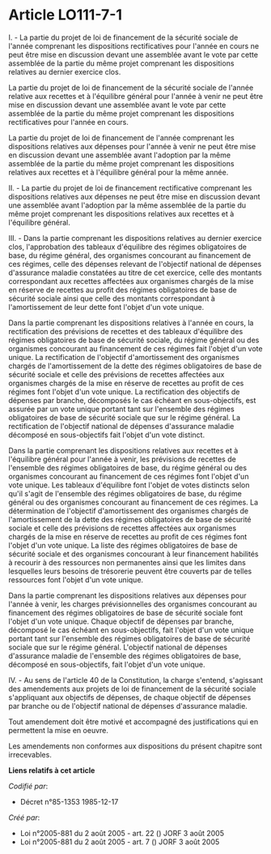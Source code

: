 # Article LO111-7-1

I. - La partie du projet de loi de financement de la sécurité sociale de l'année comprenant les dispositions rectificatives
pour l'année en cours ne peut être mise en discussion devant une assemblée avant le vote par cette assemblée de la partie du
même projet comprenant les dispositions relatives au dernier exercice clos.

La partie du projet de loi de financement de la sécurité sociale de l'année relative aux recettes et à l'équilibre général
pour l'année à venir ne peut être mise en discussion devant une assemblée avant le vote par cette assemblée de la partie du
même projet comprenant les dispositions rectificatives pour l'année en cours.

La partie du projet de loi de financement de l'année comprenant les dispositions relatives aux dépenses pour l'année à venir
ne peut être mise en discussion devant une assemblée avant l'adoption par la même assemblée de la partie du même projet
comprenant les dispositions relatives aux recettes et à l'équilibre général pour la même année.

II. - La partie du projet de loi de financement rectificative comprenant les dispositions relatives aux dépenses ne peut être
mise en discussion devant une assemblée avant l'adoption par la même assemblée de la partie du même projet comprenant les
dispositions relatives aux recettes et à l'équilibre général.

III. - Dans la partie comprenant les dispositions relatives au dernier exercice clos, l'approbation des tableaux d'équilibre
des régimes obligatoires de base, du régime général, des organismes concourant au financement de ces régimes, celle des
dépenses relevant de l'objectif national de dépenses d'assurance maladie constatées au titre de cet exercice, celle des
montants correspondant aux recettes affectées aux organismes chargés de la mise en réserve de recettes au profit des régimes
obligatoires de base de sécurité sociale ainsi que celle des montants correspondant à l'amortissement de leur dette font
l'objet d'un vote unique.

Dans la partie comprenant les dispositions relatives à l'année en cours, la rectification des prévisions de recettes et des
tableaux d'équilibre des régimes obligatoires de base de sécurité sociale, du régime général ou des organismes concourant au
financement de ces régimes fait l'objet d'un vote unique. La rectification de l'objectif d'amortissement des organismes
chargés de l'amortissement de la dette des régimes obligatoires de base de sécurité sociale et celle des prévisions de
recettes affectées aux organismes chargés de la mise en réserve de recettes au profit de ces régimes font l'objet d'un vote
unique. La rectification des objectifs de dépenses par branche, décomposés le cas échéant en sous-objectifs, est assurée par
un vote unique portant tant sur l'ensemble des régimes obligatoires de base de sécurité sociale que sur le régime général. La
rectification de l'objectif national de dépenses d'assurance maladie décomposé en sous-objectifs fait l'objet d'un vote
distinct.

Dans la partie comprenant les dispositions relatives aux recettes et à l'équilibre général pour l'année à venir, les
prévisions de recettes de l'ensemble des régimes obligatoires de base, du régime général ou des organismes concourant au
financement de ces régimes font l'objet d'un vote unique. Les tableaux d'équilibre font l'objet de votes distincts selon
qu'il s'agit de l'ensemble des régimes obligatoires de base, du régime général ou des organismes concourant au financement de
ces régimes. La détermination de l'objectif d'amortissement des organismes chargés de l'amortissement de la dette des régimes
obligatoires de base de sécurité sociale et celle des prévisions de recettes affectées aux organismes chargés de la mise en
réserve de recettes au profit de ces régimes font l'objet d'un vote unique. La liste des régimes obligatoires de base de
sécurité sociale et des organismes concourant à leur financement habilités à recourir à des ressources non permanentes ainsi
que les limites dans lesquelles leurs besoins de trésorerie peuvent être couverts par de telles ressources font l'objet d'un
vote unique.

Dans la partie comprenant les dispositions relatives aux dépenses pour l'année à venir, les charges prévisionnelles des
organismes concourant au financement des régimes obligatoires de base de sécurité sociale font l'objet d'un vote unique.
Chaque objectif de dépenses par branche, décomposé le cas échéant en sous-objectifs, fait l'objet d'un vote unique portant
tant sur l'ensemble des régimes obligatoires de base de sécurité sociale que sur le régime général. L'objectif national de
dépenses d'assurance maladie de l'ensemble des régimes obligatoires de base, décomposé en sous-objectifs, fait l'objet d'un
vote unique.

IV. - Au sens de l'article 40 de la Constitution, la charge s'entend, s'agissant des amendements aux projets de loi de
financement de la sécurité sociale s'appliquant aux objectifs de dépenses, de chaque objectif de dépenses par branche ou de
l'objectif national de dépenses d'assurance maladie.

Tout amendement doit être motivé et accompagné des justifications qui en permettent la mise en oeuvre.

Les amendements non conformes aux dispositions du présent chapitre sont irrecevables.

**Liens relatifs à cet article**

_Codifié par_:

  - Décret n°85-1353 1985-12-17

_Créé par_:

  - Loi n°2005-881 du 2 août 2005 - art. 22 () JORF 3 août 2005
  - Loi n°2005-881 du 2 août 2005 - art. 7 () JORF 3 août 2005
